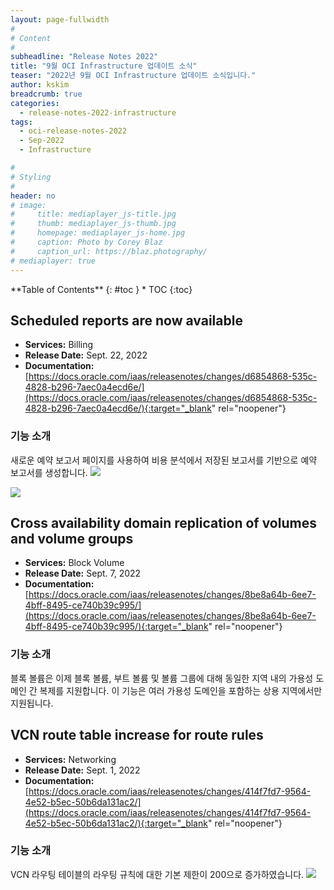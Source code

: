 ```yaml
---
layout: page-fullwidth
#
# Content
#
subheadline: "Release Notes 2022"
title: "9월 OCI Infrastructure 업데이트 소식"
teaser: "2022년 9월 OCI Infrastructure 업데이트 소식입니다."
author: kskim
breadcrumb: true
categories:
  - release-notes-2022-infrastructure
tags:
  - oci-release-notes-2022
  - Sep-2022
  - Infrastructure

#
# Styling
#
header: no
# image:
#     title: mediaplayer_js-title.jpg
#     thumb: mediaplayer_js-thumb.jpg
#     homepage: mediaplayer_js-home.jpg
#     caption: Photo by Corey Blaz
#     caption_url: https://blaz.photography/
# mediaplayer: true
---
```


<div class="panel radius" markdown="1">
**Table of Contents**
{: #toc }
*  TOC
{:toc}
</div>

## Scheduled reports are now available
* **Services:** Billing
* **Release Date:** Sept. 22, 2022
* **Documentation:** [https://docs.oracle.com/iaas/releasenotes/changes/d6854868-535c-4828-b296-7aec0a4ecd6e/](https://docs.oracle.com/iaas/releasenotes/changes/d6854868-535c-4828-b296-7aec0a4ecd6e/){:target="_blank" rel="noopener"}

### 기능 소개
새로운 예약 보고서 페이지를 사용하여 비용 분석에서 저장된 보고서를 기반으로 예약 보고서를 생성합니다.
![]({{site.urlblogimg2022_2023}}/assets/img/infrastructure/2022/09/SCR-20221124-eag.png)

![]({{site.urlblogimg2022_2023}}/assets/img/infrastructure/2022/09/SCR-20221124-emp.png)



## Cross availability domain replication of volumes and volume groups
* **Services:** Block Volume
* **Release Date:** Sept. 7, 2022
* **Documentation:** [https://docs.oracle.com/iaas/releasenotes/changes/8be8a64b-6ee7-4bff-8495-ce740b39c995/](https://docs.oracle.com/iaas/releasenotes/changes/8be8a64b-6ee7-4bff-8495-ce740b39c995/){:target="_blank" rel="noopener"}

### 기능 소개
블록 볼륨은 이제 블록 볼륨, 부트 볼륨 및 볼륨 그룹에 대해 동일한 지역 내의 가용성 도메인 간 복제를 지원합니다. 이 기능은 여러 가용성 도메인을 포함하는 상용 지역에서만 지원됩니다. 



## VCN route table increase for route rules
* **Services:** Networking
* **Release Date:** Sept. 1, 2022
* **Documentation:** [https://docs.oracle.com/iaas/releasenotes/changes/414f7fd7-9564-4e52-b5ec-50b6da131ac2/](https://docs.oracle.com/iaas/releasenotes/changes/414f7fd7-9564-4e52-b5ec-50b6da131ac2/){:target="_blank" rel="noopener"}

### 기능 소개
VCN 라우팅 테이블의 라우팅 규칙에 대한 기본 제한이 200으로 증가하였습니다.
![]({{site.urlblogimg2022_2023}}/assets/img/infrastructure/2022/09/SCR-20221124-eqx.png)



